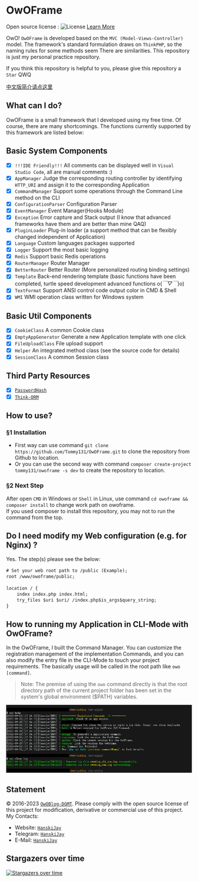# OwOFrame

Open source license : ![License](https://img.shields.io/badge/License-Apache%202.0-blue.svg) [Learn More](https://opensource.org/licenses/Apache-2.0)

OwO! `OwOFrame` is developed based on the `MVC (Model-Views-Controller)` model. The framework's standard formulation draws on `ThinkPHP`, so the naming rules for some methods seem There are similarities. This repository is just my personal practice repository.

If you think this repository is helpful to you, please give this repository a `Star` QWQ

[中文版简介请点这里](README_CHS.md)

## What can I do?

OwOFrame is a small framework that I developed using my free time. Of course, there are many shortcomings. The functions currently supported by this framework are listed below:

## Basic System Components

- [x] `!!!IDE Friendly!!!`  All comments can be displayed well in `Visual Studio Code`, all are manual comments :)
- [x] `AppManager`          Judge the corresponding routing controller by identifying `HTTP_URI` and assign it to the corresponding Application
- [x] `CommandManager`      Support some operations through the Command Line method on the CLI
- [x] `ConfigurationParser` Configuration Parser
- [x] `EventManager`        Event Manager(Hooks Module)
- [x] `Exception`           Error capture and Stack output (I know that advanced frameworks have them and are better than mine QAQ)
- [x] `PluginLoader`        Plug-in loader (a support method that can be flexibly changed independent of Application)
- [x] `Language`            Custom languages packages supported
- [x] `Logger`              Support the most basic logging
- [x] `Redis`               Support basic Redis operations
- [x] `RouterManager`       Router Manager
- [x] `BetterRouter`        Better Router (More personalized routing binding settings)
- [x] `Template`            Back-end rendering template (basic functions have been completed, turtle speed development advanced functions o(*￣▽￣*)o)
- [x] `TextFormat`          Support ANSI control code output color in CMD & Shell
- [x] `WMI`                 WMI operation class written for Windows system

## Basic Util Components

- [x] `CookieClass`         A common Cookie class
- [x] `EmptyAppGenerator`   Generate a new Application template with one click
- [x] `FileUploadClass`     File upload support
- [x] `Helper`              An integrated method class (see the source code for details)
- [x] `SessionClass`        A common Session class

## Third Party Resources

- [x] [`PasswordHash`](http://www.openwall.com/phpass/)
- [x] [`Think-ORM`](https://github.com/top-think/think-orm)

## How to use?

### §1 Installation

- First way can use command `git clone https://github.com/Tommy131/OwOFrame.git` to clone the repository from Github to location.  
- Or you can use the second way with command `composer create-project tommy131/owoframe -s dev` to create the repository to location.

### §2 Next Step

After open `CMD` in Windows or `Shell` in Linux, use command `cd owoframe && composer install` to change work path on owoframe.  
If you used composer to install this repository, you may not to run the command from the top.

## Do I need modify my Web configuration (e.g. for Nginx) ?

Yes. The step(s) please see the below:

``` nginx
# Set your web root path to /public (Example);
root /www/owoframe/public;

location / {
    index index.php index.html;
    try_files $uri $uri/ /index.php$is_args$query_string;
}
```

## How to running my Application in CLI-Mode with OwOFrame?

In the OwOFrame, I built the Command Manager. You can customize the registration management of the implementation Commands, and you can also modify the entry file in the CLI-Mode to touch your project requirements. The basically usage will be called in the root path like `owo [command]`.  
> Note: The premise of using the `owo` command directly is that the root directory path of the current project folder has been set in the system's global environment ($PATH) variables.

![Show](.repo-data/Linux_owo_command.png)

## Statement

&copy; 2016-2023 [`OwOBlog-DGMT`](https://www.owoblog.com). Please comply with the open source license of this project for modification, derivative or commercial use of this project.  
My Contacts:

- Website: [`HanskiJay`](https://www.owoblog.com)
- Telegram: [`HanskiJay`](https://t.me/HanskiJay)
- E-Mail: [`HanskiJay`](mailto:support@owoblog.com)

## Stargazers over time

[![Stargazers over time](https://starchart.cc/Tommy131/OwOFrame.svg)](https://starchart.cc/Tommy131/OwOFrame)
